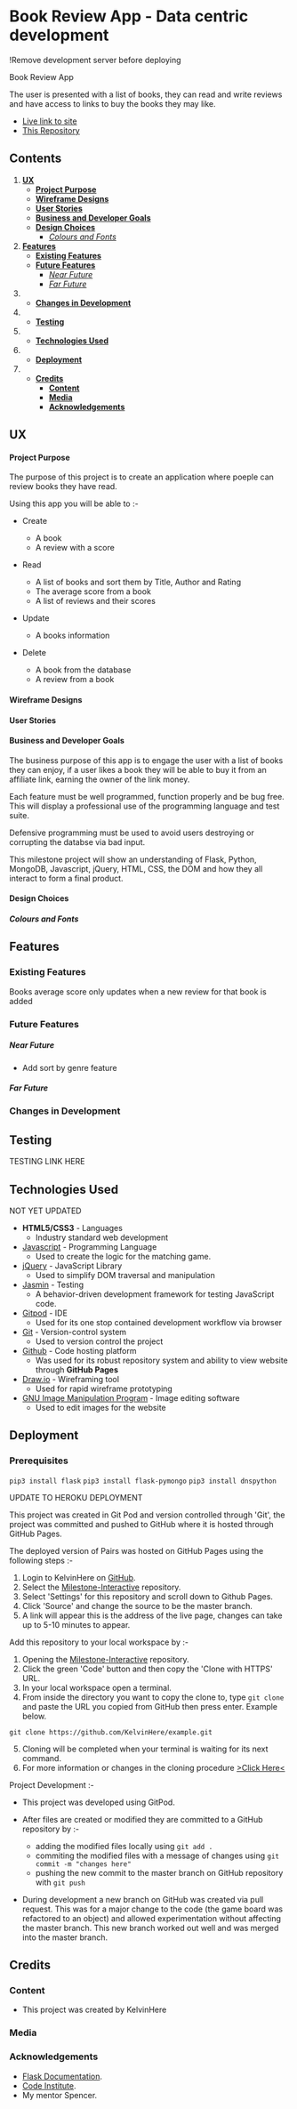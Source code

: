 # Book Review App - Data centric development</h1>

!Remove development server before deploying

Book Review App
 
The user is presented with a list of books, they can read and write reviews and have access to links to buy the books they may like.
 
* [Live link to site](https://book-review-kelvinhere.herokuapp.com/ 'Heroku live link to app')
* [This Repository](https://github.com/KelvinHere/book-review-app 'Github repository link')
 
## Contents
 
1. [**UX**](#ux)
   * [**Project Purpose**](#project-purpose)
   * [**Wireframe Designs**](#wireframe-designs)
   * [**User Stories**](#user-stories)
   * [**Business and Developer Goals**](#business-and-developer-goals)
   * [**Design Choices**](#design-choices)   
       * [*Colours and Fonts*](#colours-and-fonts)
2. [**Features**](#features)
   * [**Existing Features**](#existing-features)
   * [**Future Features**](#future-features)
       * [*Near Future*](#near-future)
       * [*Far Future*](#far-future)
3. * [**Changes in Development**](#changes-in-development)
4. * [**Testing**](#testing)
5. * [**Technologies Used**](#technologies-used)
6. * [**Deployment**](#deployment)
7. * [**Credits**](#credits)
       * [**Content**](#content)
       * [**Media**](#media)
       * [**Acknowledgements**](#acknowledgements)

## UX
 
#### Project Purpose

The purpose of this project is to create an application where poeple can review books they have read.

Using this app you will be able to  :-

- Create
    - A book
    - A review with a score

- Read 
    - A list of books and sort them by Title, Author and Rating
    - The average score from a book
    - A list of reviews and their scores

- Update
    - A books information

- Delete 
    - A book from the database
    - A review from a book


#### Wireframe Designs

#### User Stories

#### Business and Developer Goals

The business purpose of this app is to engage the user with a list of books they can enjoy, if a user likes a book they will be able to buy it from an affiliate link, earning the owner of the link money.

Each feature must be well programmed, function properly and be bug free.  This will display a professional use of the programming language and test suite.
 
Defensive programming must be used to avoid users destroying or corrupting the databse via bad input.

This milestone project will show an understanding of Flask, Python, MongoDB, Javascript, jQuery, HTML, CSS, the DOM and how they all interact to form a final product.
 
#### Design Choices
 
##### Colours and Fonts

## Features
 
### Existing Features

Books average score only updates when a new review for that book is added

### Future Features
 
##### Near Future

- Add sort by genre feature

##### Far Future

### Changes in Development

## Testing
 
TESTING LINK HERE

## Technologies Used

NOT YET UPDATED

- **HTML5/CSS3** - Languages
   - Industry standard web development
- [Javascript](https://www.javascript.com/) - Programming Language
   - Used to create the logic for the matching game.
- [jQuery](https://jquery.com/) - JavaScript Library
   - Used to simplify DOM traversal and manipulation
- [Jasmin](https://jasmine.github.io/) - Testing
   - A behavior-driven development framework for testing JavaScript code.
- [Gitpod](https://www.gitpod.com) - IDE
   - Used for its one stop contained development workflow via browser
- [Git](https://git-scm.com/) - Version-control system
   - Used to version control the project
- [Github](https://www.github.com) - Code hosting platform
   - Was used for its robust repository system and ability to view website through **GitHub Pages**
- [Draw.io](https://www.draw.io/) - Wireframing tool
   - Used for rapid wireframe prototyping
- [GNU Image Manipulation Program](https://www.gimp.org/) - Image editing software
   - Used to edit images for the website
 
## Deployment

### Prerequisites
`pip3 install flask`
`pip3 install flask-pymongo`
`pip3 install dnspython`

UPDATE TO HEROKU DEPLOYMENT

This project was created in Git Pod and version controlled through 'Git', the project was committed and pushed to GitHub where it is hosted through GitHub Pages.
 
The deployed version of Pairs was hosted on GitHub Pages using the following steps :-
 
1. Login to KelvinHere on [GitHub](https://github.com/).
2. Select the [Milestone-Interactive](https://github.com/KelvinHere/Milestone-Interactive) repository.
3. Select 'Settings' for this repository and scroll down to Github Pages.
4. Click 'Source' and change the source to be the master branch.
5. A link will appear this is the address of the live page, changes can take up to 5-10 minutes to appear.
 
Add this repository to your local workspace by :-
 
1. Opening the [Milestone-Interactive](https://github.com/KelvinHere/Milestone-Interactive) repository.
2. Click the green 'Code' button and then copy the 'Clone with HTTPS' URL.
3. In your local workspace open a terminal.
4. From inside the directory you want to copy the clone to, type `git clone` and paste the URL you copied from GitHub then press enter.  Example below.
 
`git clone https://github.com/KelvinHere/example.git`
 
5. Cloning will be completed when your terminal is waiting for its next command.
6. For more information or changes in the cloning procedure [>Click Here<](https://github.com/git-guides/git-clone)

Project Development :-
* This project was developed using GitPod.
* After files are created or modified they are committed to a GitHub repository by :-
    - adding the modified files locally using `git add .`
    - commiting the modified files with a message of changes using `git commit -m "changes here"`
    - pushing the new commit to the master branch on GitHub repository with `git push`

* During development a new branch on GitHub was created via pull request.  This was for a major change to the code (the game board was refactored to an object) and allowed experimentation without affecting the master branch.  This new branch worked out well and was merged into the master branch.

## Credits
### Content
 
- This project was created by KelvinHere
 
### Media

### Acknowledgements

* [Flask Documentation](https://flask.palletsprojects.com/en/1.1.x/).
* [Code Institute](https://codeinstitute.net/).
* My mentor Spencer.